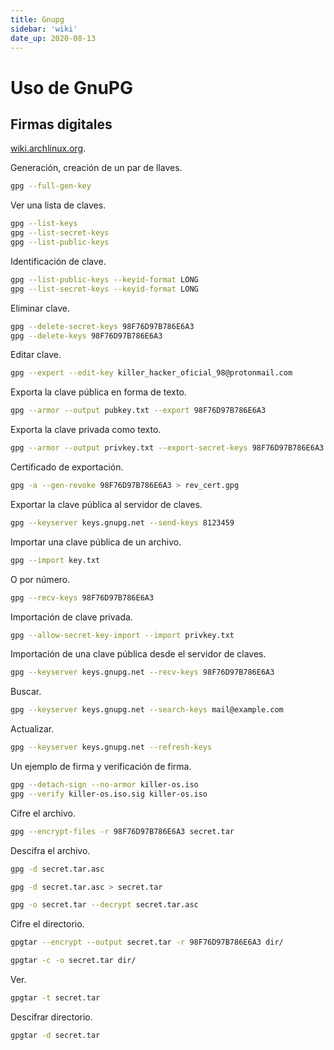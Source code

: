 ```yaml
---
title: Gnupg
sidebar: 'wiki'
date_up: 2020-08-13
---
```


# Uso de GnuPG

## Firmas digitales

[wiki.archlinux.org](https://wiki.archlinux.org/index.php/GnuPG).

Generación, creación de un par de llaves.

```bash
gpg --full-gen-key
```

Ver una lista de claves.

```bash
gpg --list-keys
gpg --list-secret-keys
gpg --list-public-keys
```

Identificación de clave.

```bash
gpg --list-public-keys --keyid-format LONG
gpg --list-secret-keys --keyid-format LONG
```

Eliminar clave.

```bash
gpg --delete-secret-keys 98F76D97B786E6A3
gpg --delete-keys 98F76D97B786E6A3
```

Editar clave.

```bash
gpg --expert --edit-key killer_hacker_oficial_98@protonmail.com
```

Exporta la clave pública en forma de texto.

```bash
gpg --armor --output pubkey.txt --export 98F76D97B786E6A3
```

Exporta la clave privada como texto.

```bash
gpg --armor --output privkey.txt --export-secret-keys 98F76D97B786E6A3
```

Certificado de exportación.

```bash
gpg -a --gen-revoke 98F76D97B786E6A3 > rev_cert.gpg
```

Exportar la clave pública al servidor de claves.

```bash
gpg --keyserver keys.gnupg.net --send-keys 8123459
```

Importar una clave pública de un archivo.

```bash
gpg --import key.txt
```

O por número.

```bash
gpg --recv-keys 98F76D97B786E6A3
```

Importación de clave privada.

```bash
gpg --allow-secret-key-import --import privkey.txt
```

Importación de una clave pública desde el servidor de claves.

```bash
gpg --keyserver keys.gnupg.net --recv-keys 98F76D97B786E6A3
```

Buscar.

```bash
gpg --keyserver keys.gnupg.net --search-keys mail@example.com
```

Actualizar.

```bash
gpg --keyserver keys.gnupg.net --refresh-keys
```

Un ejemplo de firma y verificación de firma.

```bash
gpg --detach-sign --no-armor killer-os.iso
gpg --verify killer-os.iso.sig killer-os.iso
```

Cifre el archivo.

```bash
gpg --encrypt-files -r 98F76D97B786E6A3 secret.tar
```

Descifra el archivo.

```bash
gpg -d secret.tar.asc

gpg -d secret.tar.asc > secret.tar

gpg -o secret.tar --decrypt secret.tar.asc
```

Cifre el directorio.

```bash
gpgtar --encrypt --output secret.tar -r 98F76D97B786E6A3 dir/

gpgtar -c -o secret.tar dir/
```

Ver.

```bash
gpgtar -t secret.tar
```

Descifrar directorio.

```bash
gpgtar -d secret.tar
```
